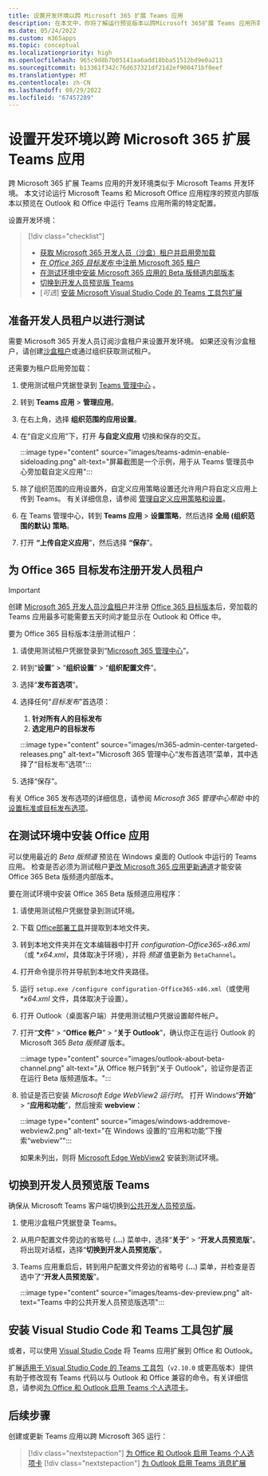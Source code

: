 ```yaml
---
title: 设置开发环境以跨 Microsoft 365 扩展 Teams 应用
description: 在本文中，你将了解运行预览版本以跨Microsoft 365扩展 Teams 应用所需的先决条件。
ms.date: 05/24/2022
ms.custom: m365apps
ms.topic: conceptual
ms.localizationpriority: high
ms.openlocfilehash: 965c9d8b7b05141aa6add18bba51512bd9e0a213
ms.sourcegitcommit: b13361f342c76d637321df21d2ef900471bf0eef
ms.translationtype: MT
ms.contentlocale: zh-CN
ms.lasthandoff: 08/29/2022
ms.locfileid: "67457289"
---
```

# <a name="set-up-your-dev-environment-for-extending-teams-apps-across-microsoft-365"></a>设置开发环境以跨 Microsoft 365 扩展 Teams 应用

跨 Microsoft 365 扩展 Teams 应用的开发环境类似于 Microsoft Teams 开发环境。 本文讨论运行 Microsoft Teams 和 Microsoft Office 应用程序的预览内部版本以预览在 Outlook 和 Office 中运行 Teams 应用所需的特定配置。

设置开发环境：

> [!div class="checklist"]
>
> * [获取 Microsoft 365 开发人员（沙盒）租户并启用旁加载](#prepare-a-developer-tenant-for-testing)
> * [在 *Office 365 目标发布* 中注册 Microsoft 365 租户](#enroll-your-developer-tenant-for-office-365-targeted-releases)
> * [在测试环境中安装 Microsoft 365 应用的 Beta 版频道内部版本](#install-office-apps-in-your-test-environment)
> * [切换到开发人员预览版 Teams](#switch-to-the-developer-preview-version-of-teams)
> * [*可选*] [安装 Microsoft Visual Studio Code 的 Teams 工具包扩展](#install-visual-studio-code-and-teams-toolkit-extension)

## <a name="prepare-a-developer-tenant-for-testing"></a>准备开发人员租户以进行测试

需要 Microsoft 365 开发人员订阅沙盒租户来设置开发环境。 如果还没有沙盒租户，请创建[沙盒租户](/office/developer-program/microsoft-365-developer-program-get-started)或通过组织获取测试租户。

还需要为租户启用旁加载：

 1. 使用测试租户凭据登录到 [Teams 管理中心](https://admin.teams.microsoft.com/dashboard) 。

 1. 转到 **Teams 应用** > **管理应用**。

 1. 在右上角，选择 **组织范围的应用设置**。

 1. 在“自定义应用”下，打开 **与自定义应用** 切换和保存的交互。

    :::image type="content" source="images/teams-admin-enable-sideloading.png" alt-text="屏幕截图是一个示例，用于从 Teams 管理员中心旁加载自定义应用":::

 1. 除了组织范围的应用设置外，自定义应用策略设置还允许用户将自定义应用上传到 Teams。 有关详细信息，请参阅 [管理自定义应用策略和设置](/microsoftteams/teams-custom-app-policies-and-settings#custom-app-policy-and-settings)。

 1. 在 Teams 管理中心，转到 **Teams 应用** > **设置策略**，然后选择 **全局 (组织范围的默认) 策略**。

 1. 打开 **“上传自定义应用**”，然后选择 **“保存**”。

## <a name="enroll-your-developer-tenant-for-office-365-targeted-releases"></a>为 Office 365 目标发布注册开发人员租户

> [!IMPORTANT]
> 创建 [Microsoft 365 开发人员沙盒租户](/office/developer-program/microsoft-365-developer-program-get-started)并注册 [Office 365 目标版本](#enroll-your-developer-tenant-for-office-365-targeted-releases)后，旁加载的 Teams 应用最多可能需要五天时间才能显示在 Outlook 和 Office 中。

要为 Office 365 目标版本注册测试租户：

1. 请使用测试租户凭据登录到“[Microsoft 365 管理中心](https://admin.microsoft.com)”。
1. 转到“**设置**” > “**组织设置**” > “**组织配置文件**”。
1. 选择“**发布首选项**”。
1. 选择任何“*目标发布*”首选项：
    1. **针对所有人的目标发布**
    1. **选定用户的目标发布**

    :::image type="content" source="images/m365-admin-center-targeted-releases.png" alt-text="Microsoft 365 管理中心“发布首选项”菜单，其中选择了“目标发布”选项":::

1. 选择“保存”。

有关 Office 365 发布选项的详细信息，请参阅 *Microsoft 365 管理中心帮助* 中的 [设置标准或目标发布选项](/microsoft-365/admin/manage/release-options-in-office-365?view=o365-worldwide&preserve-view=true#targeted-release)。

## <a name="install-office-apps-in-your-test-environment"></a>在测试环境中安装 Office 应用

可以使用最近的 *Beta 版频道* 预览在 Windows 桌面的 Outlook 中运行的 Teams 应用。 检查是否必须为测试租户[更改 Microsoft 365 应用更新通道](/deployoffice/change-update-channels?WT.mc_id=M365-MVP-5002016)才能安装 Office 365 Beta 版频道内部版本。

要在测试环境中安装 Office 365 Beta 版频道应用程序：

1. 请使用测试租户凭据登录到测试环境。
1. 下载 [Office部署工具](https://www.microsoft.com/download/details.aspx?id=49117)并提取到本地文件夹。
1. 转到本地文件夹并在文本编辑器中打开 *configuration-Office365-x86.xml*（或 **x64.xml*，具体取决于环境），并将 *频道* 值更新为 `BetaChannel`。
1. 打开命令提示符并导航到本地文件夹路径。
1. 运行 `setup.exe /configure configuration-Office365-x86.xml`（或使用 **x64.xml* 文件，具体取决于设置）。
1. 打开 Outlook（桌面客户端）并使用测试租户凭据设置邮件帐户。
1. 打开“**文件**” > “**Office 帐户**” > “**关于 Outlook**”，确认你正在运行 Outlook 的 Microsoft 365 *Beta 版频道* 版本。

    :::image type="content" source="images/outlook-about-beta-channel.png" alt-text="从 Office 帐户转到“关于 Outlook”，验证你是否正在运行 Beta 版频道版本。":::

1. 验证是否已安装 *Microsoft Edge WebView2 运行时*。 打开 Windows“**开始**” > “**应用和功能**”，然后搜索 **webview**：

    :::image type="content" source="images/windows-addremove-webview2.png" alt-text="在 Windows 设置的“应用和功能”下搜索“webview”":::

    如果未列出，则将 [Microsoft Edge WebView2](https://developer.microsoft.com/microsoft-edge/webview2/) 安装到测试环境。

## <a name="switch-to-the-developer-preview-version-of-teams"></a>切换到开发人员预览版 Teams

确保从 Microsoft Teams 客户端切换到[公共开发人员预览版](../resources/dev-preview/developer-preview-intro.md)。

1. 使用沙盒租户凭据登录 Teams。
1. 从用户配置文件旁边的省略号 (**...**) 菜单中，选择“**关于**” > “**开发人员预览版**”。 将出现对话框，选择“**切换到开发人员预览版**”。
1. Teams 应用重启后，转到用户配置文件旁边的省略号 (**...**) 菜单，并检查是否选中了“**开发人员预览版**”。

    :::image type="content" source="images/teams-dev-preview.png" alt-text="Teams 中的公共开发人员预览版选项":::

## <a name="install-visual-studio-code-and-teams-toolkit-extension"></a>安装 Visual Studio Code 和 Teams 工具包扩展

或者，可以使用 [Visual Studio Code](https://code.visualstudio.com/) 将 Teams 应用扩展到 Office 和 Outlook。

扩展[适用于 Visual Studio Code 的 Teams 工具包](https://aka.ms/teams-toolkit)（`v2.10.0` 或更高版本）提供有助于修改现有 Teams 代码以与 Outlook 和 Office 兼容的命令。有关详细信息，请参阅[为 Office 和 Outlook 启用 Teams 个人选项卡](extend-m365-teams-personal-tab.md)。

## <a name="next-step"></a>后续步骤

创建或更新 Teams 应用以跨 Microsoft 365 运行：

> [!div class="nextstepaction"]
> [为 Office 和 Outlook 启用 Teams 个人选项卡](extend-m365-teams-personal-tab.md)
> [!div class="nextstepaction"]
> [为 Outlook 启用 Teams 消息扩展](extend-m365-teams-message-extension.md)
